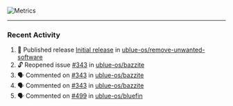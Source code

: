 ![Metrics](https://metrics.lecoq.io/KyleGospo?template=classic&base=header%2C%20activity%2C%20community%2C%20repositories%2C%20metadata&base.indepth=false&base.hireable=false&base.skip=false&config.timezone=America%2FLos_Angeles)

---
### Recent Activity
<!--START_SECTION:activity-->
1. 🚀 Published release [Initial release](https://github.com/ublue-os/remove-unwanted-software/releases/tag/v1) in [ublue-os/remove-unwanted-software](https://github.com/ublue-os/remove-unwanted-software)
2. 🔓 Reopened issue [#343](https://github.com/ublue-os/bazzite/issues/343) in [ublue-os/bazzite](https://github.com/ublue-os/bazzite)
3. 🗣 Commented on [#343](https://github.com/ublue-os/bazzite/issues/343#issuecomment-1741680913) in [ublue-os/bazzite](https://github.com/ublue-os/bazzite)
4. 🗣 Commented on [#343](https://github.com/ublue-os/bazzite/issues/343#issuecomment-1741672852) in [ublue-os/bazzite](https://github.com/ublue-os/bazzite)
5. 🗣 Commented on [#499](https://github.com/ublue-os/bluefin/issues/499#issuecomment-1741640421) in [ublue-os/bluefin](https://github.com/ublue-os/bluefin)
<!--END_SECTION:activity-->
